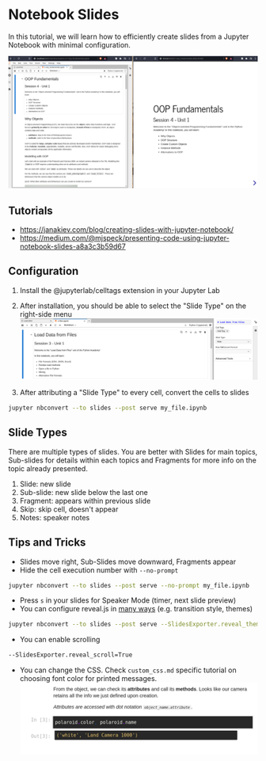 # Notebook Slides

In this tutorial, we will learn how to efficiently create slides from  a Jupyter Notebook with minimal configuration.

![Slides to text](slides.png)  

## Tutorials

- https://janakiev.com/blog/creating-slides-with-jupyter-notebook/
- https://medium.com/@mjspeck/presenting-code-using-jupyter-notebook-slides-a8a3c3b59d67
  
## Configuration

1. Install the @jupyterlab/celltags extension in your Jupyter Lab
2. After installation, you should be able to select the "Slide Type" on the right-side menu
![@jupyterlab celltags](celltags.png)

3. After attributing a "Slide Type" to every cell, convert the cells to slides

```bash
jupyter nbconvert --to slides --post serve my_file.ipynb
```

## Slide Types

There are multiple types of slides. You are better with Slides for main topics, Sub-slides for details within each topics and Fragments for more info on the topic already presented.

1. Slide: new slide
2. Sub-slide: new slide below the last one
3. Fragment: appears within previous slide
4. Skip: skip cell, doesn't appear
5. Notes: speaker notes

## Tips and Tricks

- Slides move right, Sub-Slides move downward, Fragments appear
- Hide the cell execution number with `--no-prompt`

```bash
jupyter nbconvert --to slides --post serve --no-prompt my_file.ipynb
```

- Press `s` in your slides for Speaker Mode (timer, next slide preview)
- You can configure reveal.js in [many ways](https://revealjs-themes.dzello.com/sunblind.html?transition=zoom#/) (e.g. transition style, themes)

```bash
jupyter nbconvert --to slides --post serve --SlidesExporter.reveal_theme moon my_file.ipynb
```

- You can enable scrolling

```bash
--SlidesExporter.reveal_scroll=True
```

- You can change the CSS. Check `custom_css.md` specific tutorial on choosing font color for printed messages.
![new font color](custom_css.png)  
